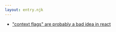 ```yaml
---
layout: entry.njk
---
```


- ["context flags" are probably a bad idea in react](https://betterprogramming.pub/how-one-conditional-can-entangle-your-react-app-b817aa47718a)
